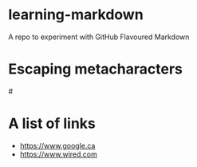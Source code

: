 # learning-markdown
A repo to experiment with GitHub Flavoured Markdown

# Escaping metacharacters
\#

# A list of links
- https://www.google.ca
- https://www.wired.com
